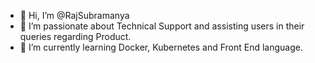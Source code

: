 - 👋 Hi, I’m @RajSubramanya
- 👀 I’m passionate about Technical Support and assisting users in their queries regarding Product.
- 🌱 I’m currently learning Docker, Kubernetes and Front End language.
